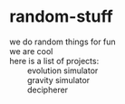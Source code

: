 # random-stuff
we do random things for fun\
we are cool\
here is a list of projects:\
&nbsp;&nbsp;&nbsp;&nbsp;&nbsp;&nbsp;&nbsp;&nbsp;evolution simulator\
&nbsp;&nbsp;&nbsp;&nbsp;&nbsp;&nbsp;&nbsp;&nbsp;gravity simulator\
&nbsp;&nbsp;&nbsp;&nbsp;&nbsp;&nbsp;&nbsp;&nbsp;decipherer
